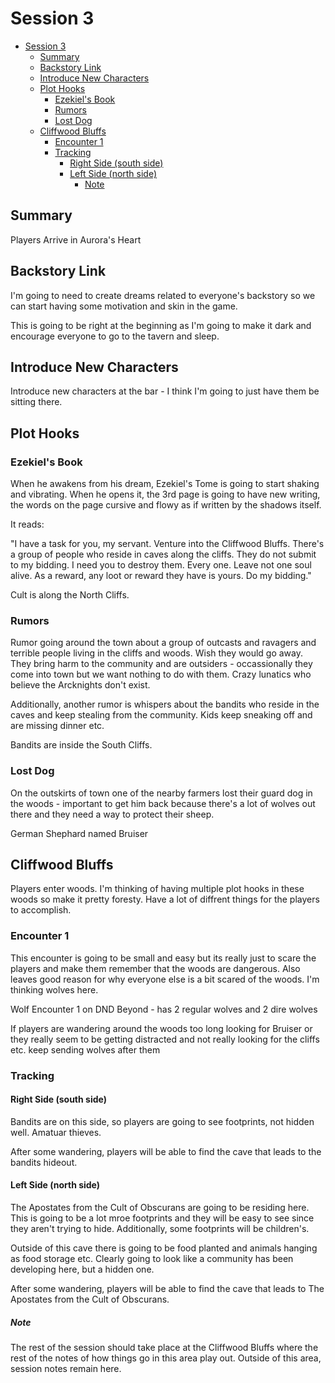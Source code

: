 # Session 3

- [Session 3](#session-3)
  - [Summary](#summary)
  - [Backstory Link](#backstory-link)
  - [Introduce New Characters](#introduce-new-characters)
  - [Plot Hooks](#plot-hooks)
    - [Ezekiel's Book](#ezekiels-book)
    - [Rumors](#rumors)
    - [Lost Dog](#lost-dog)
  - [Cliffwood Bluffs](#cliffwood-bluffs)
    - [Encounter 1](#encounter-1)
    - [Tracking](#tracking)
      - [Right Side (south side)](#right-side-south-side)
      - [Left Side (north side)](#left-side-north-side)
        - [Note](#note)


## Summary

Players Arrive in Aurora's Heart



## Backstory Link

I'm going to need to create dreams related to everyone's backstory so we can start having some motivation and skin in the game.

This is going to be right at the beginning as I'm going to make it dark and encourage everyone to go to the tavern and sleep.


## Introduce New Characters

Introduce new characters at the bar - I think I'm going to just have them be sitting there.


## Plot Hooks

### Ezekiel's Book

When he awakens from his dream, Ezekiel's Tome is going to start shaking and vibrating. When he opens it, the 3rd page is going to have new writing, the words on the page cursive and flowy as if written by the shadows itself. 

It reads:

"I have a task for you, my servant. Venture into the Cliffwood Bluffs. There's a group of people who reside in caves along the cliffs. They do not submit to my bidding. I need you to destroy them. Every one. Leave not one soul alive. As a reward, any loot or reward they have is yours. Do my bidding." 

Cult is along the North Cliffs.

### Rumors

Rumor going around the town about a group of outcasts and ravagers and terrible people living in the cliffs and woods. Wish they would go away. They bring harm to the community and are outsiders - occassionally they come into town but we want nothing to do with them. Crazy lunatics who believe the Arcknights don't exist. 


Additionally, another rumor is whispers about the bandits who reside in the caves and keep stealing from the community. Kids keep sneaking off and are missing dinner etc.


Bandits are inside the South Cliffs.


### Lost Dog

On the outskirts of town one of the nearby farmers lost their guard dog in the woods - important to get him back because there's a lot of wolves out there and they need a way to protect their sheep.

German Shephard named Bruiser



## Cliffwood Bluffs

Players enter woods. I'm thinking of having multiple plot hooks in these woods so make it pretty foresty. Have a lot of diffrent things for the players to accomplish.


### Encounter 1

This encounter is going to be small and easy but its really just to scare the players and make them remember that the woods are dangerous. Also leaves good reason for why everyone else is a bit scared of the woods. I'm thinking wolves here. 

Wolf Encounter 1 on DND Beyond - has 2 regular wolves and 2 dire wolves


If players are wandering around the woods too long looking for Bruiser or they really seem to be getting distracted and not really looking for the cliffs etc. keep sending wolves after them


### Tracking

#### Right Side (south side)

Bandits are on this side, so players are going to see footprints, not hidden well. Amatuar thieves.

After some wandering, players will be able to find the cave that leads to the bandits hideout.

#### Left Side (north side)

The Apostates from the Cult of Obscurans are going to be residing here. This is going to be a lot mroe footprints and they will be easy to see since they aren't trying to hide. Additionally, some footprints will be children's. 

Outside of this cave there is going to be food planted and animals hanging as food storage etc. Clearly going to look like a community has been developing here, but a hidden one. 

After some wandering, players will be able to find the cave that leads to The Apostates from the Cult of Obscurans. 


##### Note

The rest of the session should take place at the Cliffwood Bluffs where the rest of the notes of how things go in this area play out. Outside of this area, session notes remain here.






